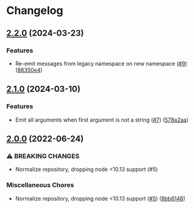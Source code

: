 # Changelog

## [2.2.0](https://www.github.com/gulpjs/glogg/compare/v2.1.0...v2.2.0) (2024-03-23)


### Features

* Re-emit messages from legacy namespace on new namespace ([#9](https://www.github.com/gulpjs/glogg/issues/9)) ([88350e4](https://www.github.com/gulpjs/glogg/commit/88350e44603b24b7b8295ee996a7afa7ba90ccb6))

## [2.1.0](https://www.github.com/gulpjs/glogg/compare/v2.0.0...v2.1.0) (2024-03-10)


### Features

* Emit all arguments when first argument is not a string ([#7](https://www.github.com/gulpjs/glogg/issues/7)) ([578a2aa](https://www.github.com/gulpjs/glogg/commit/578a2aaf1138e54f6e6e555bfbe555dd3f82fd35))

## [2.0.0](https://www.github.com/gulpjs/glogg/compare/v1.0.2...v2.0.0) (2022-06-24)


### ⚠ BREAKING CHANGES

* Normalize repository, dropping node <10.13 support (#5)

### Miscellaneous Chores

* Normalize repository, dropping node <10.13 support ([#5](https://www.github.com/gulpjs/glogg/issues/5)) ([8bb6148](https://www.github.com/gulpjs/glogg/commit/8bb6148c061e0f11ea9330924e954c39af7f02b6))
